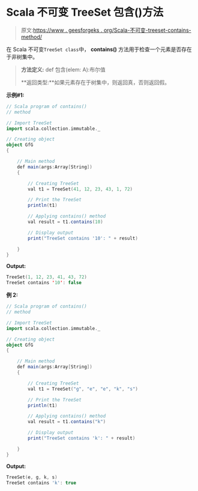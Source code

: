 # Scala 不可变 TreeSet 包含()方法

> 原文:[https://www . geesforgeks . org/Scala-不可变-treeset-contains-method/](https://www.geeksforgeeks.org/scala-immutable-treeset-contains-method/)

在 Scala 不可变`TreeSet class`中， **contains()** 方法用于检查一个元素是否存在于非树集中。

> **方法定义:** def 包含(elem: A):布尔值
> 
> **返回类型:**如果元素存在于树集中，则返回真，否则返回假。

**示例#1:**

```scala
// Scala program of contains() 
// method 

// Import TreeSet
import scala.collection.immutable._

// Creating object 
object GfG 
{ 

    // Main method 
    def main(args:Array[String]) 
    { 

        // Creating TreeSet
        val t1 = TreeSet(41, 12, 23, 43, 1, 72) 

        // Print the TreeSet
        println(t1) 

        // Applying contains() method  
        val result = t1.contains(10)

        // Display output 
        print("TreeSet contains '10': " + result) 

    } 
} 
```

**Output:**

```scala
TreeSet(1, 12, 23, 41, 43, 72)
TreeSet contains '10': false

```

**例 2:**

```scala
// Scala program of contains() 
// method 

// Import TreeSet
import scala.collection.immutable._

// Creating object 
object GfG 
{ 

    // Main method 
    def main(args:Array[String]) 
    { 

        // Creating TreeSet
        val t1 = TreeSet("g", "e", "e", "k", "s") 

        // Print the TreeSet
        println(t1) 

        // Applying contains() method  
        val result = t1.contains("k")

        // Display output 
        print("TreeSet contains 'k': " + result) 

    } 
} 
```

**Output:**

```scala
TreeSet(e, g, k, s)
TreeSet contains 'k': true

```